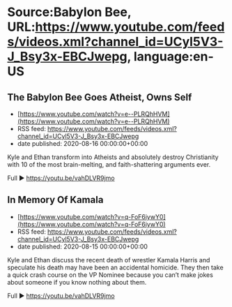 # Source:Babylon Bee, URL:https://www.youtube.com/feeds/videos.xml?channel_id=UCyl5V3-J_Bsy3x-EBCJwepg, language:en-US

## The Babylon Bee Goes Atheist, Owns Self
 - [https://www.youtube.com/watch?v=e--PLRQhHVM](https://www.youtube.com/watch?v=e--PLRQhHVM)
 - RSS feed: https://www.youtube.com/feeds/videos.xml?channel_id=UCyl5V3-J_Bsy3x-EBCJwepg
 - date published: 2020-08-16 00:00:00+00:00

Kyle and Ethan transform into Atheists and absolutely destroy Christianity with 10 of the most brain-melting, and faith-shattering arguments ever.

Full ▶️  https://youtu.be/vahDLVR9jmo

## In Memory Of Kamala
 - [https://www.youtube.com/watch?v=q-FoF6iywY0](https://www.youtube.com/watch?v=q-FoF6iywY0)
 - RSS feed: https://www.youtube.com/feeds/videos.xml?channel_id=UCyl5V3-J_Bsy3x-EBCJwepg
 - date published: 2020-08-15 00:00:00+00:00

Kyle and Ethan discuss the recent death of wrestler Kamala Harris and speculate his death may have been an accidental homicide. They then take a quick crash course on the VP Nominee because you can’t make jokes about someone if you know nothing about them. 

Full ▶️  https://youtu.be/vahDLVR9jmo

